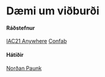# Dæmi um viðburði

#### Ráðstefnur

[IAC21 Anywhere](https://www.theiaconference.com/)
[Confab](https://www.confabevents.com/)

#### Hátíðir

[Norðan Paunk](https://www.nordanpaunk.org/)


